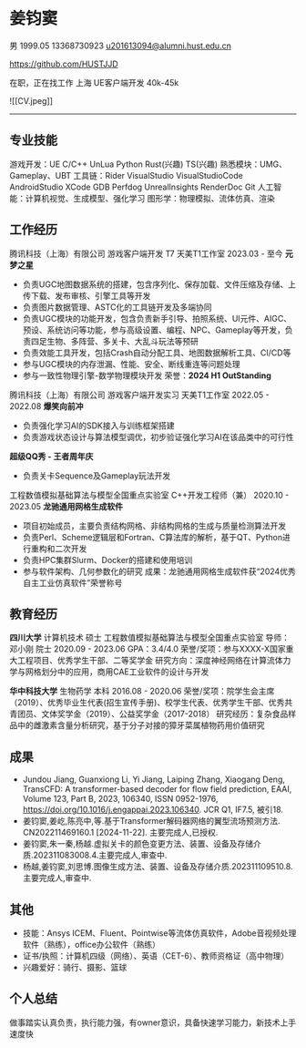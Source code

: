 # 姜钧窦
男 1999.05
13368730923 u201613094@alumni.hust.edu.cn

https://github.com/HUSTJJD

在职，正在找工作 上海 UE客户端开发 40k-45k

![[CV.jpeg]]

---

## 专业技能
游戏开发：UE C/C++ UnLua Python Rust(兴趣) TS(兴趣)
熟悉模块：UMG、Gameplay、UBT
工具链：Rider VisualStudio VisualStudioCode AndroidStudio XCode GDB Perfdog UnrealInsights RenderDoc Git
人工智能：计算机视觉、生成模型、强化学习
图形学：物理模拟、流体仿真、渲染
## 工作经历
腾讯科技（上海）有限公司  游戏客户端开发 T7 天美T1工作室
2023.03 - 至今
**元梦之星**
- 负责UGC地图数据系统的搭建，包含序列化、保存加载、文件压缩及存储、上传下载、发布审核、引擎工具等开发
- 负责图片数据管理、ASTC化的工具链开发及多端协同
- 负责UGC模块的功能开发，包含负责新手引导、拍照系统、UI元件、AIGC、预设、系统访问等功能，参与高级设置、编程、NPC、Gameplay等开发，负责四足生物、多阵营、多关卡、大乱斗玩法等预研
- 负责效能工具开发，包括Crash自动分配工具、地图数据解析工具、CI/CD等
- 参与UGC模块的内存泄漏、性能、安全、断线重连等问题处理
- 参与一致性物理引擎-数学物理模块开发
荣誉：**2024 H1 OutStanding**

腾讯科技（上海）有限公司  游戏客户端开发实习 天美T1工作室
2022.05 - 2022.08
**爆笑向前冲**
- 负责强化学习AI的SDK接入与训练框架搭建
- 负责游戏状态设计与算法模型调优，初步验证强化学习AI在该品类中的可行性

**超级QQ秀 - 王者周年庆**
- 负责关卡Sequence及Gameplay玩法开发

工程数值模拟基础算法与模型全国重点实验室  C++开发工程师（兼）
2020.10 - 2023.05
**龙驰通用网格生成软件**
- 项目初始成员，主要负责结构网格、非结构网格的生成与质量检测算法开发
- 负责Perl、Scheme逻辑层和Fortran、C算法库的解析，基于QT、Python进行重构和二次开发
- 负责HPC集群Slurm、Docker的搭建和使用培训
- 参与软件架构、几何参数化的研究
成果：龙驰通用网格生成软件获“2024优秀自主工业仿真软件”荣誉称号
## 教育经历

**四川大学** 计算机技术 硕士 工程数值模拟基础算法与模型全国重点实验室 导师：邓小刚 院士
2020.09 - 2023.06
GPA：3.4/4.0
荣誉/奖项：参与XXXX-X国家重大工程项目、优秀学生干部、二等奖学金
研究方向：深度神经网络在计算流体力学与网格划分中的应用，商用CAE工业软件的设计与开发

**华中科技大学** 生物药学 本科
2016.08 - 2020.06
荣誉/奖项：院学生会主席（2019）、优秀毕业生代表(招生宣传手册)、校学生代表、优秀学生干部、优秀共青团员、文体奖学金（2019）、公益奖学金（2017-2018）
研究经历：复杂食品样品中的雌激素含量分析研究，基于分子对接的獐牙菜属植物药用价值研究
## 成果
- Jundou Jiang, Guanxiong Li, Yi Jiang, Laiping Zhang, Xiaogang Deng, TransCFD: A transformer-based decoder for flow field prediction, EAAI, Volume 123, Part B, 2023, 106340, ISSN 0952-1976, https://doi.org/10.1016/j.engappai.2023.106340. JCR Q1, IF7.5, 被引18.
- 姜钧窦,姜屹,陈亮中,等.基于Transformer解码器网络的翼型流场预测方法. CN202211469160.1 [2024-11-22]. 主要完成人,已授权.
- 姜钧窦,朱一秦,杨越.虚拟关卡的颜色变更方法、装置、设备及存储介质.202311083008.4.主要完成人,审查中.
- 杨越,姜钧窦,刘思博.图像生成方法、装置、设备及存储介质.202311109510.8.主要完成人,审查中.
## 其他
- 技能：Ansys ICEM、Fluent、Pointwise等流体仿真软件，Adobe音视频处理软件（熟练），office办公软件（熟练）
- 证书/执照：计算机四级（网络）、英语（CET-6）、教师资格证（高中物理）
- 兴趣爱好：骑行、摄影、篮球
## 个人总结
做事踏实认真负责，执行能力强，有owner意识，具备快速学习能力，新技术上手速度快